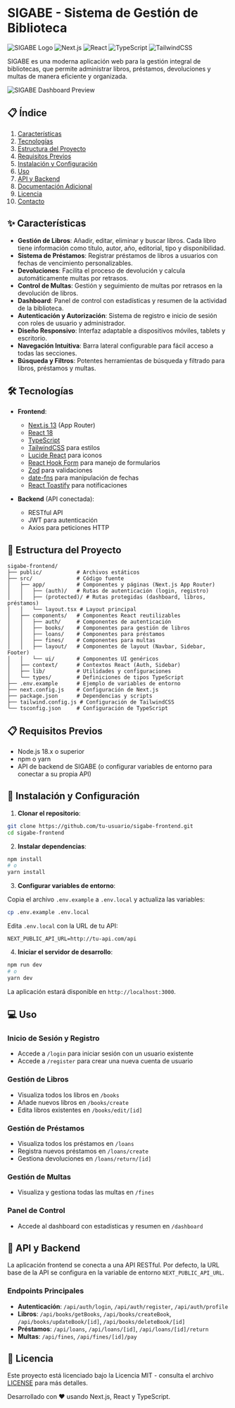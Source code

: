 # SIGABE - Sistema de Gestión de Biblioteca

![SIGABE Logo](https://img.shields.io/badge/SIGABE-Sistema%20de%20Gestión%20de%20Biblioteca-blue)
![Next.js](https://img.shields.io/badge/Next.js-13.5.2-black)
![React](https://img.shields.io/badge/React-18.2.0-61DAFB)
![TypeScript](https://img.shields.io/badge/TypeScript-5.2.2-3178C6)
![TailwindCSS](https://img.shields.io/badge/TailwindCSS-3.3.3-38B2AC)

SIGABE es una moderna aplicación web para la gestión integral de bibliotecas, que permite administrar libros, préstamos, devoluciones y multas de manera eficiente y organizada.

![SIGABE Dashboard Preview](https://via.placeholder.com/800x400?text=SIGABE+Dashboard)

## 📋 Índice

1. [Características](#características)
2. [Tecnologías](#tecnologías)
3. [Estructura del Proyecto](#estructura-del-proyecto)
4. [Requisitos Previos](#requisitos-previos)
5. [Instalación y Configuración](#instalación-y-configuración)
6. [Uso](#uso)
7. [API y Backend](#api-y-backend)
8. [Documentación Adicional](#documentación-adicional)
9. [Licencia](#licencia)
10. [Contacto](#contacto)

## ✨ Características

- **Gestión de Libros**: Añadir, editar, eliminar y buscar libros. Cada libro tiene información como título, autor, año, editorial, tipo y disponibilidad.
- **Sistema de Préstamos**: Registrar préstamos de libros a usuarios con fechas de vencimiento personalizables.
- **Devoluciones**: Facilita el proceso de devolución y calcula automáticamente multas por retrasos.
- **Control de Multas**: Gestión y seguimiento de multas por retrasos en la devolución de libros.
- **Dashboard**: Panel de control con estadísticas y resumen de la actividad de la biblioteca.
- **Autenticación y Autorización**: Sistema de registro e inicio de sesión con roles de usuario y administrador.
- **Diseño Responsivo**: Interfaz adaptable a dispositivos móviles, tablets y escritorio.
- **Navegación Intuitiva**: Barra lateral configurable para fácil acceso a todas las secciones.
- **Búsqueda y Filtros**: Potentes herramientas de búsqueda y filtrado para libros, préstamos y multas.

## 🛠️ Tecnologías

- **Frontend**:
  - [Next.js 13](https://nextjs.org/) (App Router)
  - [React 18](https://reactjs.org/)
  - [TypeScript](https://www.typescriptlang.org/)
  - [TailwindCSS](https://tailwindcss.com/) para estilos
  - [Lucide React](https://lucide.dev/guide/packages/lucide-react) para iconos
  - [React Hook Form](https://react-hook-form.com/) para manejo de formularios
  - [Zod](https://github.com/colinhacks/zod) para validaciones
  - [date-fns](https://date-fns.org/) para manipulación de fechas
  - [React Toastify](https://fkhadra.github.io/react-toastify/) para notificaciones

- **Backend** (API conectada):
  - RESTful API
  - JWT para autenticación
  - Axios para peticiones HTTP

## 📁 Estructura del Proyecto

```
sigabe-frontend/
├── public/           # Archivos estáticos
├── src/              # Código fuente
│   ├── app/          # Componentes y páginas (Next.js App Router)
│   │   ├── (auth)/   # Rutas de autenticación (login, registro)
│   │   ├── (protected)/ # Rutas protegidas (dashboard, libros, préstamos)
│   │   └── layout.tsx # Layout principal
│   ├── components/   # Componentes React reutilizables
│   │   ├── auth/     # Componentes de autenticación
│   │   ├── books/    # Componentes para gestión de libros
│   │   ├── loans/    # Componentes para préstamos
│   │   ├── fines/    # Componentes para multas
│   │   ├── layout/   # Componentes de layout (Navbar, Sidebar, Footer)
│   │   └── ui/       # Componentes UI genéricos
│   ├── context/      # Contextos React (Auth, Sidebar)
│   ├── lib/          # Utilidades y configuraciones
│   └── types/        # Definiciones de tipos TypeScript
├── .env.example      # Ejemplo de variables de entorno
├── next.config.js    # Configuración de Next.js
├── package.json      # Dependencias y scripts
├── tailwind.config.js # Configuración de TailwindCSS
└── tsconfig.json     # Configuración de TypeScript
```

## 📋 Requisitos Previos

- Node.js 18.x o superior
- npm o yarn
- API de backend de SIGABE (o configurar variables de entorno para conectar a su propia API)

## 🚀 Instalación y Configuración

1. **Clonar el repositorio**:

```bash
git clone https://github.com/tu-usuario/sigabe-frontend.git
cd sigabe-frontend
```

2. **Instalar dependencias**:

```bash
npm install
# o
yarn install
```

3. **Configurar variables de entorno**:

Copia el archivo `.env.example` a `.env.local` y actualiza las variables:

```bash
cp .env.example .env.local
```

Edita `.env.local` con la URL de tu API:

```
NEXT_PUBLIC_API_URL=http://tu-api.com/api
```

4. **Iniciar el servidor de desarrollo**:

```bash
npm run dev
# o
yarn dev
```

La aplicación estará disponible en `http://localhost:3000`.

## 💻 Uso

### Inicio de Sesión y Registro

- Accede a `/login` para iniciar sesión con un usuario existente
- Accede a `/register` para crear una nueva cuenta de usuario

### Gestión de Libros

- Visualiza todos los libros en `/books`
- Añade nuevos libros en `/books/create`
- Edita libros existentes en `/books/edit/[id]`

### Gestión de Préstamos

- Visualiza todos los préstamos en `/loans`
- Registra nuevos préstamos en `/loans/create`
- Gestiona devoluciones en `/loans/return/[id]`

### Gestión de Multas

- Visualiza y gestiona todas las multas en `/fines`

### Panel de Control

- Accede al dashboard con estadísticas y resumen en `/dashboard`

## 🔌 API y Backend

La aplicación frontend se conecta a una API RESTful. Por defecto, la URL base de la API se configura en la variable de entorno `NEXT_PUBLIC_API_URL`.

### Endpoints Principales

- **Autenticación**: `/api/auth/login`, `/api/auth/register`, `/api/auth/profile`
- **Libros**: `/api/books/getBooks`, `/api/books/createBook`, `/api/books/updateBook/[id]`, `/api/books/deleteBook/[id]`
- **Préstamos**: `/api/loans`, `/api/loans/[id]`, `/api/loans/[id]/return`
- **Multas**: `/api/fines`, `/api/fines/[id]/pay`

## 📄 Licencia

Este proyecto está licenciado bajo la Licencia MIT - consulta el archivo [LICENSE](LICENSE) para más detalles.


Desarrollado con ❤️ usando Next.js, React y TypeScript.
